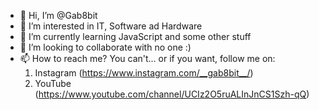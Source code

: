 - 👋 Hi, I’m @Gab8bit
- 👀 I’m interested in IT, Software ad Hardware
- 🌱 I’m currently learning JavaScript and some other stuff
- 💞️ I’m looking to collaborate with no one :)
- 📫 How to reach me? You can't... or if you want, follow me on:
  1. Instagram (https://www.instagram.com/__gab8bit__/)
  2. YouTube (https://www.youtube.com/channel/UCIz2O5ruALInJnCS1Szh-qQ)

<!---
Gab8bit/Gab8bit is a ✨ special ✨ repository because its `README.md` (this file) appears on your GitHub profile.
You can click the Preview link to take a look at your changes.
--->
